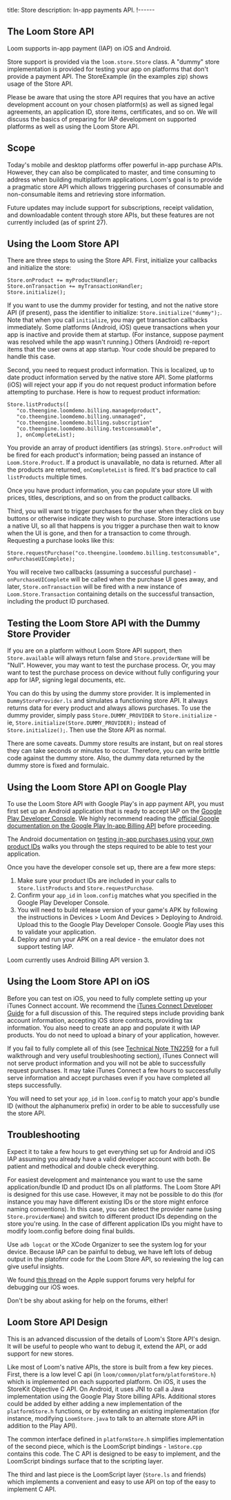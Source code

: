 title: Store
description: In-app payments API.
!------

## The Loom Store API

Loom supports in-app payment (IAP) on iOS and Android. 

Store support is provided via the `loom.store.Store` class. A "dummy" store implementation is provided for testing your app on platforms that don't provide a payment API. The StoreExample (in the examples zip) shows usage of the Store API.

Please be aware that using the store API requires that you have an active development account on your chosen platform(s) as well as signed legal agreements, an application ID, store items, certificates, and so on. We will discuss the basics of preparing for IAP development on supported platforms as well as using the Loom Store API.

## Scope

Today's mobile and desktop platforms offer powerful in-app purchase APIs. However, they can also be complicated to master, and time consuming to address when building multiplatform applications. Loom's goal is to provide a pragmatic store API which allows triggering purchases of consumable and non-consumable items and retrieving store information.

Future updates may include support for subscriptions, receipt validation, and downloadable content through store APIs, but these features are not currently included (as of sprint 27).

## Using the Loom Store API

There are three steps to using the Store API. First, initialize your callbacks and initialize the store:

~~~as3
Store.onProduct += myProductHandler;
Store.onTransaction += myTransactionHandler;
Store.initialize();
~~~

If you want to use the dummy provider for testing, and not the native store API (if present), pass the identifier to initialize: `Store.initialize("dummy");`. Note that when you call `initialize`, you may get transaction callbacks immediately. Some platforms (Android, iOS) queue transactions when your app is inactive and provide them at startup. (For instance, suppose payment was resolved while the app wasn't running.) Others (Android) re-report items that the user owns at app startup. Your code should be prepared to handle this case.

Second, you need to request product information. This is localized, up to date product information served by the native store API. Some platforms (iOS) will reject your app if you do not request product information before attempting to purchase. Here is how to request product information:

~~~as3
Store.listProducts([
   "co.theengine.loomdemo.billing.managedproduct", 
   "co.theengine.loomdemo.billing.unmanaged",
   "co.theengine.loomdemo.billing.subscription"
   "co.theengine.loomdemo.billing.testconsumable",
   ], onCompleteList);
~~~

You provide an array of product identifiers (as strings). `Store.onProduct` will be fired for each product's information; being passed an instance of `Loom.Store.Product`. If a product is unavailable, no data is returned. After all the products are returned, `onCompleteList` is fired. It's bad practice to call `listProducts` multiple times.

Once you have product information, you can populate your store UI with prices, titles, descriptions, and so on from the product callbacks.

Third, you will want to trigger purchases for the user when they click on buy buttons or otherwise indicate they wish to purchase. Store interactions use a native UI, so all that happens is you trigger a purchase then wait to know when the UI is gone, and then for a transaction to come through. Requesting a purchase looks like this:

~~~as3
Store.requestPurchase("co.theengine.loomdemo.billing.testconsumable", onPurchaseUIComplete);
~~~

You will receive two callbacks (assuming a successful purchase) - `onPurchaseUIComplete` will be called when the purchase UI goes away, and later, `Store.onTransaction` will be fired with a new instance of `Loom.Store.Transaction` containing details on the successful transaction, including the product ID purchased.

## Testing the Loom Store API with the Dummy Store Provider

If you are on a platform without Loom Store API support, then `Store.available` will always return false and `Store.providerName` will be "Null". However, you may want to test the purchase process. Or, you may want to test the purchase process on device without fully configuring your app for IAP, signing legal documents, etc.

You can do this by using the dummy store provider.  It is implemented in `DummyStoreProvider.ls` and simulates a functioning store API. It always returns data for every product and always allows purchases. To use the dummy provider, simply pass `Store.DUMMY_PROVIDER` to `Store.initialize` - ie, `Store.initialize(Store.DUMMY_PROVIDER);` instead of `Store.initialize();`. Then use the Store API as normal.

There are some caveats. Dummy store results are instant, but on real stores they can take seconds or minutes to occur. Therefore, you can write brittle code against the dummy store. Also, the dummy data returned by the dummy store is fixed and formulaic.

## Using the Loom Store API on Google Play

To use the Loom Store API with Google Play's in app payment API, you must first set up an Android application that is ready to accept IAP on the [Google Play Developer Console](https://play.google.com/apps/publish). We highly recommend reading the [official Google documentation on the Google Play In-app Billing API](http://developer.android.com/google/play/billing/index.html) before proceeding.

The Android documentation on [testing in-app purchases using your own product IDs](http://developer.android.com/google/play/billing/billing_testing.html#billing-testing-real) walks you through the steps required to be able to test your application. 

Once you have the developer console set up, there are a few more steps:

1. Make sure your product IDs are included in your calls to `Store.listProducts` and `Store.requestPurchase`. 
2. Confirm your `app_id` in `loom.config` matches what you specified in the Google Play Developer Console. 
3. You will need to build release version of your game's APK by following the instructions in Devices > Loom And Devices > Deploying to Android. Upload this to the Google Play Developer Console. Google Play uses this to validate your application.
4. Deploy and run your APK on a real device - the emulator does not support testing IAP.

Loom currently uses Android Billing API version 3.

## Using the Loom Store API on iOS

Before you can test on iOS, you need to fully complete setting up your iTunes Connect account. We recommend the [iTunes Connect Developer Guide](https://itunesconnect.apple.com/docs/iTunesConnect_DeveloperGuide.pdf) for a full discussion of this. The required steps include providing bank account information, accepting iOS store contracts, providing tax information. You also need to create an app and populate it with IAP products. You do not need to upload a binary of your application, however.

If you fail to fully complete all of this (see [Technical Note TN2259](https://developer.apple.com/library/ios/#technotes/tn2009/tn2259.html
) for a full walkthrough and very useful troubleshooting section), iTunes Connect will not serve product information and you will not be able to successfully request purchases. It may take iTunes Connect a few hours to successfully serve information and accept purchases even if you have completed all steps successfully.

You will need to set your `app_id` in `loom.config` to match your app's bundle ID (without the alphanumerix prefix) in order to be able to successfully use the store API.

## Troubleshooting

Expect it to take a few hours to get everything set up for Android and iOS IAP assuming you already have a valid developer account with both. Be patient and methodical and double check everything.

For easiest development and maintenance you want to use the same application/bundle ID and product IDs on all platforms. The Loom Store API is designed for this use case. However, it may not be possible to do this (for instance you may have different existing IDs or the store might enforce naming conventions). In this case, you can detect the provider name (using `Store.providerName`) and switch to different product IDs depending on the store you're using. In the case of different application IDs you might have to modify loom.config before doing final builds.

Use `adb logcat` or the XCode Organizer to see the system log for your device. Because IAP can be painful to debug, we have left lots of debug output in the platofmr code for the Loom Store API, so reviewing the log can give useful insights. 

We found [this thread](https://devforums.apple.com/thread/23344?tstart=0) on the Apple support forums very helpful for debugging our iOS woes.

Don't be shy about asking for help on the forums, either!

## Loom Store API Design

This is an advanced discussion of the details of Loom's Store API's design. It will be useful to people who want to debug it, extend the API, or add support for new stores.

Like most of Loom's native APIs, the store is built from a few key pieces. First, there is a low level C api (in `loom/common/platform/platformStore.h`) which is implemented on each supported platform. On iOS, it uses the StoreKit Objective C API. On Android, it uses JNI to call a Java implementation using the Google Play Store billing APIs. Additional stores could be added by either adding a new implementation of the `platformStore.h` functions, or by extending an existing implementation (for instance, modifying `LoomStore.java` to talk to an alternate store API in addition to the Play API). 

The common interface defined in `platformStore.h` simplifies implementation of the second piece, which is the LoomScript bindings - `lmStore.cpp` contains this code. The C API is designed to be easy to implement, and the LoomScript bindings surface that to the scripting layer.

The third and last piece is the LoomScript layer (`Store.ls` and friends) which implements a convenient and easy to use API on top of the easy to implement C API.
